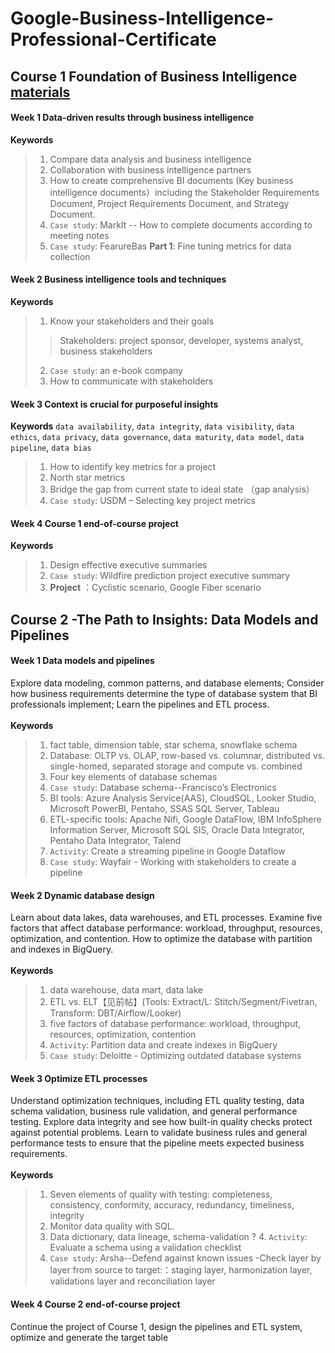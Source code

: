 # Google-Business-Intelligence-Professional-Certificate
## Course 1 Foundation of Business Intelligence [materials](https://github.com/cc59chong/Google-Business-Intelligence-Professional-Certificate/tree/main/Course%201-Foundations%20of%20Business%20Intelligence)
#### Week 1 Data-driven results through business intelligence
**Keywords**
> 1.	Compare data analysis and business intelligence
> 2.	Collaboration with business intelligence partners
> 3.	How to create comprehensive BI documents (Key business intelligence documents）including the Stakeholder Requirements Document, Project Requirements Document, and Strategy Document.
> 4.  `Case study`: MarkIt -- How to complete documents according to meeting notes
> 5.  `Case study`: FearureBas **Part 1**: Fine tuning metrics for data collection
#### Week 2 Business intelligence tools and techniques
**Keywords**
> 1.  Know your stakeholders and their goals
>> Stakeholders: project sponsor, developer, systems analyst, business stakeholders
> 2. `Case study`: an e-book company
> 3.	How to communicate with stakeholders
#### Week 3 Context is crucial for purposeful insights
**Keywords**
`data availability`, `data integrity`, `data visibility`, `data ethics`, `data privacy`, `data governance`, `data maturity`, `data model`, `data pipeline`, `data bias` <br>
> 1.	How to identify key metrics for a project
> 2.	North star metrics
> 3.	Bridge the gap from current state to ideal state （gap analysis）
> 4.	`Case study`: USDM – Selecting key project metrics
#### Week 4 Course 1 end-of-course project
**Keywords**
> 1.	Design effective executive summaries
> 2.  `Case study`: Wildfire prediction project executive summary
> 3.	**Project** ：Cyclistic scenario, Google Fiber scenario
## Course 2 -The Path to Insights: Data Models and Pipelines
#### Week 1 Data models and pipelines
Explore data modeling, common patterns, and database elements; Consider how business requirements determine the type of database system that BI professionals implement; Learn the pipelines and ETL process.<br><br>
**Keywords**
> 1.	fact table, dimension table, star schema, snowflake schema
> 2.	Database: OLTP vs. OLAP, row-based vs. columnar, distributed vs. single-homed, separated storage and compute vs. combined
> 3.	Four key elements of database schemas
> 4.	`Case study`: Database schema--Francisco’s Electronics
> 5.	BI tools: Azure Analysis Service(AAS), CloudSQL, Looker Studio, Microsoft PowerBI, Pentaho, SSAS SQL Server, Tableau
> 6.	ETL-specific tools: Apache Nifi, Google DataFlow, IBM InfoSphere Information Server, Microsoft SQL SIS, Oracle Data Integrator, Pentaho Data Integrator, Talend
> 7.  `Activity`: Create a streaming pipeline in Google Dataflow
> 8.	`Case study`: Wayfair - Working with stakeholders to create a pipeline
#### Week 2 Dynamic database design
Learn about data lakes, data warehouses, and ETL processes. Examine five factors that affect database performance: workload, throughput, resources, optimization, and contention. How to optimize the database with partition and indexes in BigQuery.<br><br>
**Keywords**
> 1.  data warehouse, data mart, data lake
> 2.	ETL vs. ELT【见前帖】(Tools: Extract/L: Stitch/Segment/Fivetran, Transform: DBT/Airflow/Looker) 
> 3.	five factors of database performance: workload, throughput, resources, optimization, contention
> 4.	`Activity`: Partition data and create indexes in BigQuery
> 5.	`Case study`: Deloitte - Optimizing outdated database systems
#### Week 3 Optimize ETL processes
Understand optimization techniques, including ETL quality testing, data schema validation, business rule validation, and general performance testing. Explore data integrity and see how built-in quality checks protect against potential problems. Learn to validate business rules and general performance tests to ensure that the pipeline meets expected business requirements.<br><br>
**Keywords**
> 1.	Seven elements of quality with testing: completeness, consistency, conformity, accuracy, redundancy, timeliness, integrity
> 2.	Monitor data quality with SQL.
> 3.	Data dictionary, data lineage, schema-validation
? 4.	`Activity`: Evaluate a schema using a validation checklist 
> 5.	`Case study`: Arsha--Defend against known issues -Check layer by layer from source to target:：staging layer, harmonization layer, validations layer and reconciliation layer
#### Week 4 Course 2 end-of-course project
Continue the project of Course 1, design the pipelines and ETL system, optimize and generate the target table
